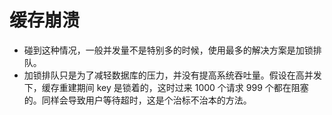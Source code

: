 # 缓存崩溃

- 碰到这种情况，一般并发量不是特别多的时候，使用最多的解决方案是加锁排队。
- 加锁排队只是为了减轻数据库的压力，并没有提高系统吞吐量。假设在高并发下，缓存重建期间 key 是锁着的，这时过来 1000 个请求 999 个都在阻塞的。同样会导致用户等待超时，这是个治标不治本的方法。
